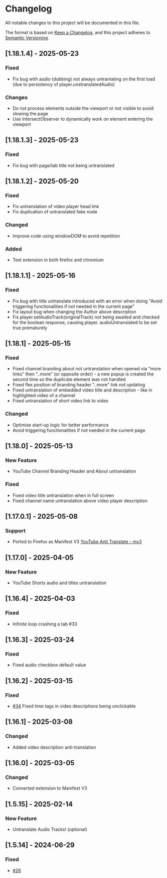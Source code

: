 # Changelog

All notable changes to this project will be documented in this file.

The format is based on [Keep a Changelog](https://keepachangelog.com/en/1.1.0/),
and this project adheres to [Semantic Versioning](https://semver.org/spec/v2.0.0.html).

## [1.18.1.4] - 2025-05-23

### Fixed

- Fix bug with audio (dubbing) not always untranlating on the first load (due to persistency of player.unstranslatedAudio)

### Changes

- Do not process elements outside the viewport or not visible to avoid slowing the page
- Use IntersectObserver to dynamically work on element entering the viewport

## [1.18.1.3] - 2025-05-23

### Fixed

- Fix bug with page/tab title not being untranslated

## [1.18.1.2] - 2025-05-20

### Fixed

- Fix untranslation of video player head link
- Fix duplication of untranslated fake node

### Changed

- Improve code using windowDOM to avoid repetition

### Added

- Test extension in both firefox and chromium

## [1.18.1.1] - 2025-05-16

### Fixed

- Fix bug with title untranslate introduced with an error when doing "Avoid triggering functionalities if not needed in the current page"
- Fix layout bug when changing the Author above description
- Fix player.setAudioTrack(originalTrack) not being awaited and checked for the boolean response, causing player. audioUntranslated to be set true prematurely

## [1.18.1] - 2025-05-15

### Fixed

- Fixed channel branding about not untranslation when opened via "more links" then "..more" (or opposite order) - a new popup is created the second time so the duplicate element was not handled
- Fixed flex position of branding header "..more" link not updating
- Fixed untranslation of embedded video title and description - like in highlighted video of a channel
- Fixed untranslation of short video link to video

### Changed

- Optimise start-up logic for better performance
- Avoid triggering functionalities if not needed in the current page

## [1.18.0] - 2025-05-13

### New Feature

- YouTube Channel Branding Header and About untranslation

### Fixed

- Fixed video title untranslation when in full screen
- Fixed channel name untranslation above video player description

## [1.17.0.1] - 2025-05-08

### Support

- Ported to Firefox as Manifest V3 [YouTube Anti Translate - mv3](https://addons.mozilla.org/firefox/addon/youtube-anti-translate-mv3/)

## [1.17.0] - 2025-04-05

### New Feature

- YouTube Shorts audio and titles untranslation

## [1.16.4] - 2025-04-03

### Fixed

- Infinite loop crashing a tab #33

## [1.16.3] - 2025-03-24

### Fixed

- Fixed audio checkbox default value

## [1.16.2] - 2025-03-15

### Fixed

- [#34](https://github.com/zpix1/yt-anti-translate/issues/34) Fixed time tags in video descriptions being unclickable

## [1.16.1] - 2025-03-08

### Changed

- Added video description anti-translation

## [1.16.0] - 2025-03-05

### Changed

- Converted extension to Manifest V3

## [1.5.15] - 2025-02-14

### New Feature

- Untranslate Audio Tracks! (optional)

## [1.5.14] - 2024-06-29

### Fixed

- [#26](https://github.com/zpix1/yt-anti-translate/issues/26)

